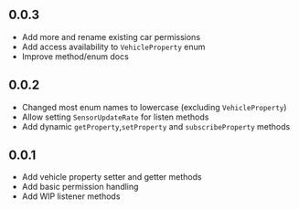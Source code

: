 ## 0.0.3

* Add more and rename existing car permissions
* Add access availability to `VehicleProperty` enum
* Improve method/enum docs

## 0.0.2

* Changed most enum names to lowercase (excluding `VehicleProperty`)
* Allow setting `SensorUpdateRate` for listen methods
* Add dynamic `getProperty`,`setProperty` and `subscribeProperty` methods

## 0.0.1

* Add vehicle property setter and getter methods
* Add basic permission handling
* Add WIP listener methods
